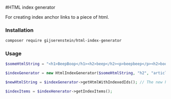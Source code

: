 #HTML index generator
   
   For creating index anchor links to a piece of html.
   
   ### Installation
   
   ```bash
   composer require gijserenstein/html-index-generator
   ```
   
   ### Usage
   
   ```php
   $someHtmlString = "<h1>BeepBoop</h1><h2>beep</h2><p>beepbeep</p><h2>boop</h2><p>beepboop</p>";
   
   $indexGenerator = new HtmlIndexGenerator($someHtmlString, "h2", "article-");
   
   $newHtmlString = $indexGenerator->getHtmlWithIndexedIds(); // The new html has id's added to the h2 tags
   
   $indexItems = $indexHenerator->getIndexItems();
   ```